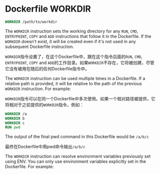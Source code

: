 # Dockerfile WORKDIR

```Dockerfile
WORKDIR /path/to/workdir
```

The `WORKDIR` instruction sets the working directory for any `RUN`, `CMD`, `ENTRYPOINT`, `COPY` and `ADD` instructions that follow it in the Dockerfile. If the `WORKDIR` doesn't exist, it will be created even if it's not used in any subsequent Dockerfile instruction.

`WORKDIR`指令设置了，在这个Dockerfile中，跟在这个指令后面的`RUN`, `CMD`, `ENTRYPOINT`, `COPY` and `ADD`的工作目录。如果`WORKDIR`不存在，它将被创建，尽管它没有被用在随后的任何Dockerfile指令中。

The `WORKDIR` instruction can be used multiple times in a Dockerfile. If a relative path is provided, it will be relative to the path of the previous `WORKDIR` instruction. For example:

`WORKDIR`指令可以在同一个Dockerfile中多次使用。如果一个相对路径被提供，它将相对于之前提供的`WORKDIR`指令，例如：

```Dockerfile
WORKDIR /a
WORKDIR b
WORKDIR c
RUN pwd
```

The output of the final pwd command in this Dockerfile would be `/a/b/c`

最终在Dockerfile中用pwd命令输出`/a/b/c`

The `WORKDIR` instruction can resolve environment variables previously set using ENV. You can only use environment variables explicitly set in the Dockerfile. For example:

